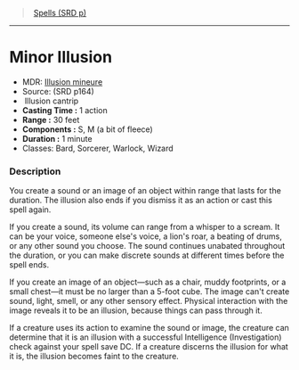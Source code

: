 ﻿---
!SpellItem
Family: SpellVO
Name: Minor Illusion
Type: Illusion
Level: cantrip
CastingTime: 1 action
Range: 30 feet
Components: S, M (a bit of fleece)
Duration: 1 minute
Classes: Bard, Sorcerer, Warlock, Wizard
Source: (SRD p164)
AltName: '[Illusion mineure](hd_spells_illusion_mineure.md)'
Id: spells_vo.md#minor-illusion
ParentLink: spells_vo.md#spells-srd-p
ParentName: Spells (SRD p)
NameLevel: 1
Attributes:
  Name: Minor Illusion
  Markdown: >+
    # <!--Name-->Minor Illusion<!--/Name-->


    - MDR: <!--AltName-->[Illusion mineure](hd_spells_illusion_mineure.md)<!--/AltName-->

    - Source: <!--Source-->(SRD p164)<!--/Source-->

    -  <!--Type-->Illusion<!--/Type--> <!--Level-->cantrip<!--/Level-->

    - **Casting Time :** <!--CastingTime-->1 action<!--/CastingTime-->

    - **Range :** <!--Range-->30 feet<!--/Range-->

    - **Components :** <!--Components-->S, M (a bit of fleece)<!--/Components-->

    - **Duration :** <!--Duration-->1 minute<!--/Duration-->

    - Classes: <!--Classes-->Bard, Sorcerer, Warlock, Wizard<!--/Classes-->


    ### Description


    You create a sound or an image of an object within range that lasts for the duration. The illusion also ends if you dismiss it as an action or cast this spell again.


    If you create a sound, its volume can range from a whisper to a scream. It can be your voice, someone else's voice, a lion's roar, a beating of drums, or any other sound you choose. The sound continues unabated throughout the duration, or you can make discrete sounds at different times before the spell ends.


    If you create an image of an object—such as a chair, muddy footprints, or a small chest—it must be no larger than a 5-foot cube. The image can't create sound, light, smell, or any other sensory effect. Physical interaction with the image reveals it to be an illusion, because things can pass through it.


    If a creature uses its action to examine the sound or image, the creature can determine that it is an illusion with a successful Intelligence (Investigation) check against your spell save DC. If a creature discerns the illusion for what it is, the illusion becomes faint to the creature.

  AltName: '[Illusion mineure](hd_spells_illusion_mineure.md)'
  Source: (SRD p164)
  Type: Illusion
  Level: cantrip
  CastingTime: 1 action
  Range: 30 feet
  Components: S, M (a bit of fleece)
  Duration: 1 minute
  Classes: Bard, Sorcerer, Warlock, Wizard
AttributesDictionary: >+
  Name: Minor Illusion

  Markdown: >+

    # <!--Name-->Minor Illusion<!--/Name-->





    - MDR: <!--AltName-->[Illusion mineure](hd_spells_illusion_mineure.md)<!--/AltName-->



    - Source: <!--Source-->(SRD p164)<!--/Source-->



    -  <!--Type-->Illusion<!--/Type--> <!--Level-->cantrip<!--/Level-->



    - **Casting Time :** <!--CastingTime-->1 action<!--/CastingTime-->



    - **Range :** <!--Range-->30 feet<!--/Range-->



    - **Components :** <!--Components-->S, M (a bit of fleece)<!--/Components-->



    - **Duration :** <!--Duration-->1 minute<!--/Duration-->



    - Classes: <!--Classes-->Bard, Sorcerer, Warlock, Wizard<!--/Classes-->





    ### Description





    You create a sound or an image of an object within range that lasts for the duration. The illusion also ends if you dismiss it as an action or cast this spell again.





    If you create a sound, its volume can range from a whisper to a scream. It can be your voice, someone else's voice, a lion's roar, a beating of drums, or any other sound you choose. The sound continues unabated throughout the duration, or you can make discrete sounds at different times before the spell ends.





    If you create an image of an object—such as a chair, muddy footprints, or a small chest—it must be no larger than a 5-foot cube. The image can't create sound, light, smell, or any other sensory effect. Physical interaction with the image reveals it to be an illusion, because things can pass through it.





    If a creature uses its action to examine the sound or image, the creature can determine that it is an illusion with a successful Intelligence (Investigation) check against your spell save DC. If a creature discerns the illusion for what it is, the illusion becomes faint to the creature.



  AltName: '[Illusion mineure](hd_spells_illusion_mineure.md)'

  Source: (SRD p164)

  Type: Illusion

  Level: cantrip

  CastingTime: 1 action

  Range: 30 feet

  Components: S, M (a bit of fleece)

  Duration: 1 minute

  Classes: Bard, Sorcerer, Warlock, Wizard

---
> [Spells (SRD p)](srd_spells.md)

---

# Minor Illusion

- MDR: [Illusion mineure](hd_spells_illusion_mineure.md)
- Source: (SRD p164)
-  Illusion cantrip
- **Casting Time :** 1 action
- **Range :** 30 feet
- **Components :** S, M (a bit of fleece)
- **Duration :** 1 minute
- Classes: Bard, Sorcerer, Warlock, Wizard

### Description

You create a sound or an image of an object within range that lasts for the duration. The illusion also ends if you dismiss it as an action or cast this spell again.

If you create a sound, its volume can range from a whisper to a scream. It can be your voice, someone else's voice, a lion's roar, a beating of drums, or any other sound you choose. The sound continues unabated throughout the duration, or you can make discrete sounds at different times before the spell ends.

If you create an image of an object—such as a chair, muddy footprints, or a small chest—it must be no larger than a 5-foot cube. The image can't create sound, light, smell, or any other sensory effect. Physical interaction with the image reveals it to be an illusion, because things can pass through it.

If a creature uses its action to examine the sound or image, the creature can determine that it is an illusion with a successful Intelligence (Investigation) check against your spell save DC. If a creature discerns the illusion for what it is, the illusion becomes faint to the creature.

